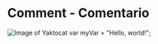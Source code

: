# Comment - Comentario #
![Image of Yaktocat](https://octodex.github.com/images/yaktocat.png) 
var myVar = "Hello, world!";
